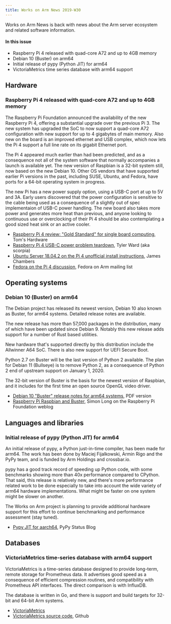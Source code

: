 ```yaml
---
title: Works on Arm News 2019-W30
---
```


Works on Arm News is back with news about the Arm server ecosystem and related software information.

#### In this issue

* Raspberry Pi 4 released with quad-core A72 and up to 4GB memory
* Debian 10 (Buster) on arm64
* Initial release of pypy (Python JIT) for arm64
* VictoriaMetrics time series database with arm64 support

## Hardware

### Raspberry Pi 4 released with quad-core A72 and up to 4GB memory

The Raspberry Pi Foundation announced the availability of the new
Raspberry Pi 4, offering a substantial upgrade over the previous Pi 3.
The new system has upgraded the SoC to now support a quad-core A72
configuration with new support for up to 4 gigabytes of main memory.
Also new on the board is an improved ethernet and USB complex, which
now lets the Pi 4 support a full line rate on its gigabit Ethernet port.

The Pi 4 appeared much earlier than had been predicted, and as a
consequence not all of the system software that normally accompanies
a launch is available yet. The new version of Raspbian is a 32-bit
system still, now based on the new Debian 10. Other OS vendors that
have supported earlier Pi versions in the past, including SUSE, Ubuntu,
and Fedora, have ports for a 64-bit operating system in progress.

The new Pi has a new power supply option, using a USB-C port at
up to 5V and 3A. Early users discovered that the power configuration
is sensitive to the cable being used as a consequence of a slightly
out of spec implementaion of USB-C power handling. The new board also
takes more power and generates more heat than previous, and anyone
looking to continuous use or overclocking of their Pi 4 should be
also contemplating a good sized heat sink or an active cooler.

* [Raspberry Pi 4 review: "Gold Standard" for single board computing](https://www.tomshardware.com/reviews/raspberry-pi-4-b,6193.html), Tom's Hardware
* [Raspberry Pi 4 USB-C power problem teardown](https://www.scorpia.co.uk/2019/06/28/pi4-not-working-with-some-chargers-or-why-you-need-two-cc-resistors/), Tyler Ward (aka scorpia)
* [Ubuntu Server 18.04.2 on the Pi 4 unofficial install instructions](https://jamesachambers.com/raspberry-pi-ubuntu-server-18-04-2-installation-guide/), James Chambers
* [Fedora on the Pi 4 discussion](https://lists.fedoraproject.org/archives/list/arm@lists.fedoraproject.org/thread/OFIGDPUDFOA3BB33GVCDHTSGZ2Q77APK/), Fedora on Arm mailing list

## Operating systems

### Debian 10 (Buster) on arm64

The Debian project has released its newest version, Debian 10 also
known as Buster, for arm64 systems. Detailed release notes are available.

The new release has more than 57,000 packages in the distribution,
many of which have been updated since Debian 9. Notably this new
release adds support for a number of Rust based utilities.

New hardware that's supported directly by this distribution include
the Allwinner A64 SoC. There is also new support for UEFI Secure Boot.

Python 2.7 on Buster will be the last version of Python 2 available.
The plan for Debian 11 (Bullseye) is to remove Python 2, as a consequence
of Python 2 end of upstream support on January 1, 2020.

The 32-bit version of Buster is the basis for the newest version of
Raspbian, and it includes for the first time an open source OpenGL
video driver.

* [Debian 10 "Buster" release notes for arm64 systems](https://www.debian.org/releases/stable/arm64/release-notes.en.pdf), PDF version
* [Raspberry Pi Raspbian and Buster](https://www.raspberrypi.org/blog/buster-the-new-version-of-raspbian/), Simon Long on the Raspberry Pi Foundation weblog

## Languages and libraries

### Initial release of pypy (Python JIT) for arm64

An initial release of pypy, a Python just-in-time compiler, has been made for arm64.
The work has been done by Maciej Fijalkowski, Armin Rigo and the PyPy team, and is
funded by Arm Holdings and crossbar.io.

pypy has a good track record of speeding up Python code, with some
benchmarks showing more than 40x performance compared to CPython.
That said, this release is relatively new, and there's more performance
related work to be done especially to take into account the wide
variety of arm64 hardware implementations. What might be faster on
one system might be slower on another.

The Works on Arm project is planning to provide additional
hardware support for this effort to continue benchmarking
and performance assessment (stay tuned).

* [Pypy JIT for aarch64](https://morepypy.blogspot.com/2019/07/pypy-jit-for-aarch64.html), PyPy Status Blog

## Databases

### VictoriaMetrics time-series database with arm64 support

VictoriaMetrics is a time-series database designed to provide long-term, remote
storage for Prometheus data. It advertises good speed as a consequence of
efficient compression routines, and compatibility with Prometheus API
interfaces. The direct comparison is with InfluxDB.

The database is written in Go, and there is support and build
targets for 32-bit and 64-bit Arm systems.

* [VictoriaMetrics](https://victoriametrics.com/)
* [VictoriaMetrics source code](https://github.com/VictoriaMetrics/VictoriaMetrics), Github
